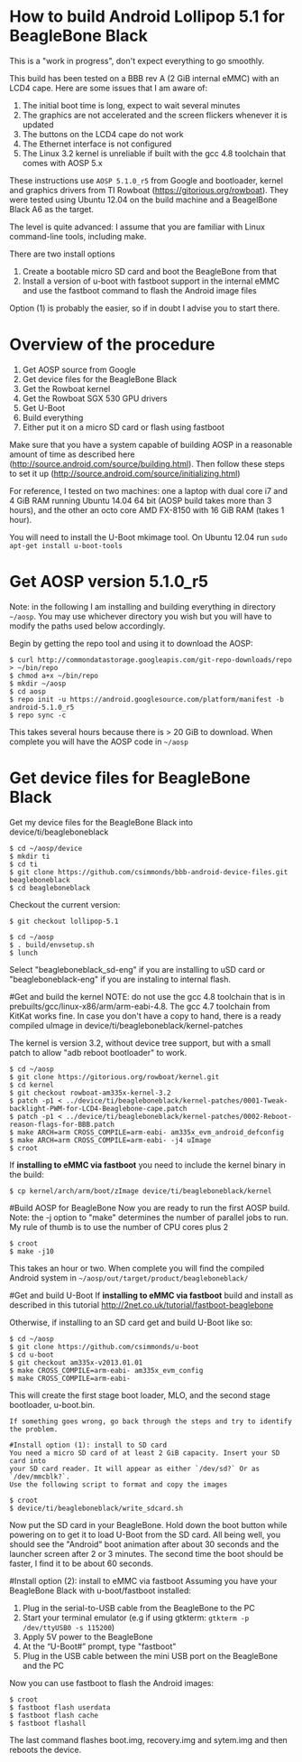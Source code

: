 # How to build Android Lollipop 5.1 for BeagleBone Black

This is a "work in progress", don't expect everything to go smoothly.

This build has been tested on a BBB rev A (2 GiB internal eMMC) with an
LCD4 cape. Here are some issues that I am aware of:

1. The initial boot time is long, expect to wait several minutes
2. The graphics are not accelerated and the screen flickers whenever it is updated
3. The buttons on the LCD4 cape do not work
4. The Ethernet interface is not configured
5. The Linux 3.2 kernel is unreliable if built with the gcc 4.8 toolchain that comes with AOSP 5.x

These instructions use `AOSP 5.1.0_r5` from Google and bootloader, kernel
and graphics drivers from TI Rowboat (https://gitorious.org/rowboat). They
were tested using Ubuntu 12.04 on the build machine and a BeagelBone Black
A6 as the target.

The level is quite advanced: I assume that you are familiar with Linux
command-line tools, including make.


There are two install options

1. Create a bootable micro SD card and boot the BeagleBone from that
2. Install a version of u-boot with fastboot support in the internal eMMC and use the fastboot command to flash the Android image files

Option (1) is probably the easier, so if in doubt I advise you to start there.

# Overview of the procedure
1. Get AOSP source from Google
2. Get device files for the BeagleBone Black
3. Get the Rowboat kernel
4. Get the Rowboat SGX 530 GPU drivers
5. Get U-Boot
6. Build everything
7. Either put it on a micro SD card or flash using fastboot

Make sure that you have a system capable of building AOSP in a reasonable
amount of time as described here
(http://source.android.com/source/building.html).
Then follow these steps to set it up
(http://source.android.com/source/initializing.html)

For reference, I tested on two machines: one a laptop with dual core i7 and
4 GiB RAM running Ubuntu 14.04 64 bit (AOSP build takes more than 3 hours),
and the other an octo core AMD FX-8150 with 16 GiB RAM (takes 1 hour).

You will need to install the U-Boot mkimage tool. On Ubuntu 12.04 run
`sudo apt-get install u-boot-tools`

# Get AOSP version 5.1.0_r5
Note: in the following I am installing and building everything in directory
`~/aosp`. You may use whichever directory you wish but you will have to modify
the paths used below accordingly.

Begin by getting the repo tool and using it to download the AOSP:

```
$ curl http://commondatastorage.googleapis.com/git-repo-downloads/repo > ~/bin/repo 
$ chmod a+x ~/bin/repo
$ mkdir ~/aosp
$ cd aosp
$ repo init -u https://android.googlesource.com/platform/manifest -b android-5.1.0_r5
$ repo sync -c
```
This takes several hours because there is > 20 GiB to download. When complete
you will have the AOSP code in `~/aosp`


# Get device files for BeagleBone Black
Get my device files for the BeagleBone Black into device/ti/beagleboneblack
```
$ cd ~/aosp/device
$ mkdir ti
$ cd ti
$ git clone https://github.com/csimmonds/bbb-android-device-files.git beagleboneblack
$ cd beagleboneblack
```

Checkout the current version:
```
$ git checkout lollipop-5.1
```

```
$ cd ~/aosp
$ . build/envsetup.sh
$ lunch
```

Select "beagleboneblack_sd-eng" if you are installing to uSD card or
"beagleboneblack-eng" if you are instaling to internal flash.

#Get and build the kernel
NOTE: do not use the gcc 4.8 toolchain that is in prebuilts/gcc/linux-x86/arm/arm-eabi-4.8.
The gcc 4.7 toolchain from KitKat works fine. In case you don't have a copy
to hand, there is a ready compiled uImage in device/ti/beagleboneblack/kernel-patches

The kernel is version 3.2, without device
tree support, but with a small patch to allow "adb reboot bootloader"
to work.
```
$ cd ~/aosp
$ git clone https://gitorious.org/rowboat/kernel.git
$ cd kernel
$ git checkout rowboat-am335x-kernel-3.2
$ patch -p1 < ../device/ti/beagleboneblack/kernel-patches/0001-Tweak-backlight-PWM-for-LCD4-Beaglebone-cape.patch
$ patch -p1 < ../device/ti/beagleboneblack/kernel-patches/0002-Reboot-reason-flags-for-BBB.patch
$ make ARCH=arm CROSS_COMPILE=arm-eabi- am335x_evm_android_defconfig
$ make ARCH=arm CROSS_COMPILE=arm-eabi- -j4 uImage
$ croot
```
If **installing to eMMC via fastboot** you need to include the kernel binary in
the build:
```
$ cp kernel/arch/arm/boot/zImage device/ti/beagleboneblack/kernel
```

#Build AOSP for BeagleBone
Now you are ready to run the first AOSP build. Note: the -j option to "make"
determines the number of parallel jobs to run. My rule of thumb is to use the
number of CPU cores plus 2
```
$ croot
$ make -j10
```
This takes an hour or two. When complete you will find the compiled Android
system in `~/aosp/out/target/product/beagleboneblack/`

#Get and build U-Boot
If **installing to eMMC via fastboot** build and install as described in this
tutorial http://2net.co.uk/tutorial/fastboot-beaglebone

Otherwise, if installing to an SD card get and build U-Boot like so:
```
$ cd ~/aosp
$ git clone https://github.com/csimmonds/u-boot
$ cd u-boot
$ git checkout am335x-v2013.01.01
$ make CROSS_COMPILE=arm-eabi- am335x_evm_config
$ make CROSS_COMPILE=arm-eabi- 
```

This will create the first stage boot loader, MLO, and the second stage
bootloader, u-boot.bin.

```
If something goes wrong, go back through the steps and try to identify the problem.

#Install option (1): install to SD card
You need a micro SD card of at least 2 GiB capacity. Insert your SD card into
your SD card reader. It will appear as either `/dev/sd?` Or as `/dev/mmcblk?`.
Use the following script to format and copy the images

$ croot
$ device/ti/beagleboneblack/write_sdcard.sh

```
Now put the SD card in your BeagleBone. Hold down the boot button while
powering on to get it to load U-Boot from the SD card. All being well,
you should see the "Android" boot animation after about 30 seconds and the
launcher screen after 2 or 3 minutes. The second time the boot should be
faster, I find it to be about 60 seconds.

#Install option (2): install to eMMC via fastboot
Assuming you have your BeagleBone Black with u-boot/fastboot installed:

1. Plug in the serial-to-USB cable from the BeagleBone to the PC
2. Start your terminal emulator (e.g if using gtkterm: `gtkterm -p /dev/ttyUSB0 -s 115200`)
3. Apply 5V power to the BeagleBone
4. At the “U-Boot#” prompt, type "fastboot"
5. Plug in the USB cable between the mini USB port on the BeagleBone and the PC

Now you can use fastboot to flash the Android images:
```
$ croot
$ fastboot flash userdata
$ fastboot flash cache
$ fastboot flashall
```
The last command flashes boot.img, recovery.img and sytem.img and then
reboots the device.

